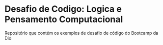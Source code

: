 # Desafio de Codigo: Logica e Pensamento Computacional
 Repositório que contém os exemplos de desafio de código do Bootcamp da Dio 
